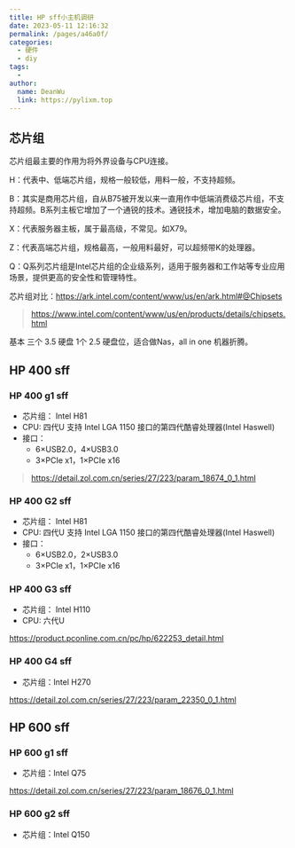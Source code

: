 ```yaml
---
title: HP sff小主机调研
date: 2023-05-11 12:16:32
permalink: /pages/a46a0f/
categories:
  - 硬件
  - diy
tags:
  - 
author: 
  name: DeanWu
  link: https://pylixm.top
---
```



## 芯片组 

芯片组最主要的作用为将外界设备与CPU连接。

H：代表中、低端芯片组，规格一般较低，用料一般，不支持超频。

B：其实是商用芯片组，自从B75被开发以来一直用作中低端消费级芯片组，不支持超频。B系列主板它增加了一个通锐的技术。通锐技术，增加电脑的数据安全。

X：代表服务器主板，属于最高级，不常见。如X79。

Z：代表高端芯片组，规格最高，一般用料最好，可以超频带K的处理器。

Q：Q系列芯片组是Intel芯片组的企业级系列，适用于服务器和工作站等专业应用场景，提供更高的安全性和管理特性。


芯片组对比：https://ark.intel.com/content/www/us/en/ark.html#@Chipsets

> https://www.intel.com/content/www/us/en/products/details/chipsets.html


基本 三个 3.5 硬盘 1个 2.5 硬盘位，适合做Nas，all in one 机器折腾。

## HP 400 sff 
### HP 400 g1 sff 

- 芯片组： Intel H81
- CPU: 四代U  支持 Intel LGA 1150 接口的第四代酷睿处理器(Intel Haswell)
- 接口：
    - 6×USB2.0，4×USB3.0
    - 3×PCIe x1，1×PCIe x16

> https://detail.zol.com.cn/series/27/223/param_18674_0_1.html


### HP 400 G2 sff 

- 芯片组： Intel H81
- CPU: 四代U  支持 Intel LGA 1150 接口的第四代酷睿处理器(Intel Haswell)
- 接口：
    - 6×USB2.0，2×USB3.0
    - 3×PCIe x1，1×PCIe x16

### HP 400 G3 sff 

- 芯片组： Intel H110
- CPU: 六代U  

https://product.pconline.com.cn/pc/hp/622253_detail.html


### HP 400 G4 sff 

- 芯片组：Intel H270

https://detail.zol.com.cn/series/27/223/param_22350_0_1.html


## HP 600 sff 

### HP 600 g1 sff 

- 芯片组：Intel Q75

https://detail.zol.com.cn/series/27/223/param_18676_0_1.html


### HP 600 g2 sff 

- 芯片组：Intel Q150